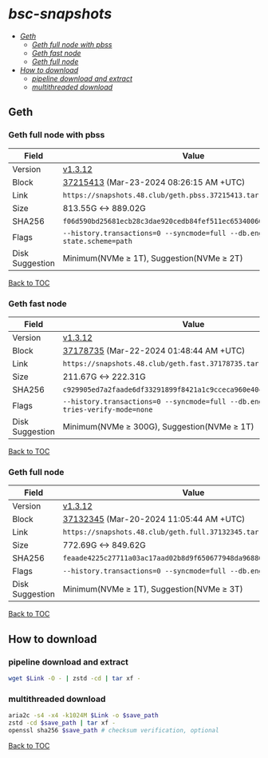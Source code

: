 # *bsc-snapshots*


- *[Geth](#geth)*
    - *[Geth full node with pbss](#geth-full-node-with-pbss)*
    - *[Geth fast node](#geth-fast-node)*
    - *[Geth full node](#geth-full-node)*
- *[How to download](#how-to-download)*
    - *[pipeline download and extract](#pipeline-download-and-extract)*
    - *[multithreaded download](#multithreaded-download)*

## Geth
### Geth full node with pbss

| Field |Value |
| --- | --- |
| Version | [v1.3.12](https://github.com/bnb-chain/bsc/releases/tag/v1.3.12) |
| Block | [37215413](https://bscscan.com/block/37215413) (Mar-23-2024 08:26:15 AM +UTC) |
| Link | `https://snapshots.48.club/geth.pbss.37215413.tar.zst` |
| Size | 813.55G <-> 889.02G |
| SHA256 | `f06d590bd25681ecb28c3dae920cedb84fef511ec65340060ef8ac9b02c2a62e` |
| Flags | `--history.transactions=0 --syncmode=full --db.engine=pebble --state.scheme=path` |
| Disk Suggestion | Minimum(NVMe ≥ 1T), Suggestion(NVMe ≥ 2T)|

[Back to TOC](#bsc-snapshots)

### Geth fast node

| Field |Value |
| --- | --- |
| Version | [v1.3.12](https://github.com/bnb-chain/bsc/releases/tag/v1.3.12) |
| Block | [37178735](https://bscscan.com/block/37178735) (Mar-22-2024 01:48:44 AM +UTC) |
| Link | `https://snapshots.48.club/geth.fast.37178735.tar.zst` |
| Size | 211.67G <-> 222.31G |
| SHA256 | `c929905ed7a2faade6df33291899f8421a1c9cceca960e40cb3387bdcebc9e77` |
| Flags | `--history.transactions=0 --syncmode=full --db.engine=pebble --tries-verify-mode=none` |
| Disk Suggestion | Minimum(NVMe ≥ 300G), Suggestion(NVMe ≥ 1T)|

[Back to TOC](#bsc-snapshots)

### Geth full node

| Field |Value |
| --- | --- |
| Version | [v1.3.12](https://github.com/bnb-chain/bsc/releases/tag/v1.3.12) |
| Block | [37132345](https://bscscan.com/block/37132345) (Mar-20-2024 11:05:44 AM +UTC) |
| Link | `https://snapshots.48.club/geth.full.37132345.tar.zst` |
| Size | 772.69G <-> 849.62G |
| SHA256 | `feaade4225c27711a03ac17aad02b8d9f650677948da9688685c9b28658251e9` |
| Flags | `--history.transactions=0 --syncmode=full --db.engine=pebble` |
| Disk Suggestion | Minimum(NVMe ≥ 1T), Suggestion(NVMe ≥ 3T)|

[Back to TOC](#bsc-snapshots)

## How to download
### pipeline download and extract

```bash
wget $Link -O - | zstd -cd | tar xf -
```

### multithreaded download

```bash
aria2c -s4 -x4 -k1024M $Link -o $save_path
zstd -cd $save_path | tar xf -
openssl sha256 $save_path # checksum verification, optional
```

[Back to TOC](#bsc-snapshots)

